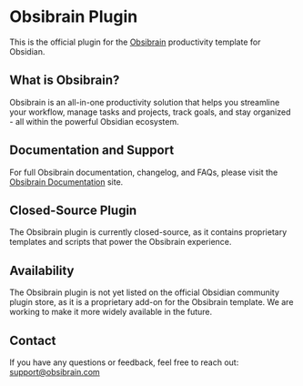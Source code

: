# Obsibrain Plugin

This is the official plugin for the [Obsibrain](https://www.obsibrain.com) productivity template for Obsidian.

## What is Obsibrain?

Obsibrain is an all-in-one productivity solution that helps you streamline your workflow, manage tasks and projects, track goals, and stay organized - all within the powerful Obsidian ecosystem.

## Documentation and Support

For full Obsibrain documentation, changelog, and FAQs, please visit the [Obsibrain Documentation](https://docs.obsibrain.com) site.

## Closed-Source Plugin

The Obsibrain plugin is currently closed-source, as it contains proprietary templates and scripts that power the Obsibrain experience.

## Availability

The Obsibrain plugin is not yet listed on the official Obsidian community plugin store, as it is a proprietary add-on for the Obsibrain template. We are working to make it more widely available in the future.

## Contact

If you have any questions or feedback, feel free to reach out: [support@obsibrain.com](mailto:support@obsibrain.com)
